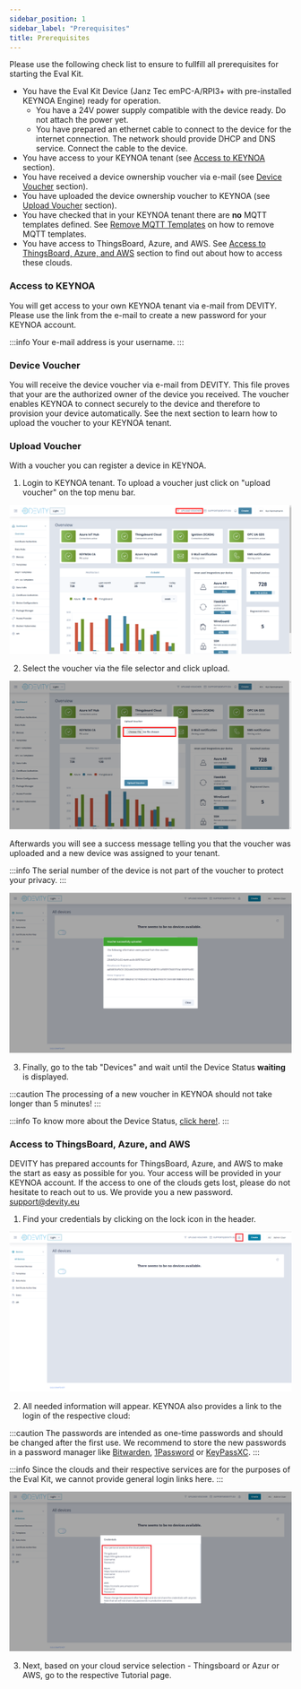 ```yaml
---
sidebar_position: 1
sidebar_label: "Prerequisites"
title: Prerequisites
---
```


Please use the following check list to ensure to fullfill all prerequisites for starting the Eval Kit. 

- You have the Eval Kit Device (Janz Tec emPC-A/RPI3+ with pre-installed KEYNOA Engine) ready for operation.
    - You have a 24V power supply compatible with the device ready. Do not attach the power yet.
    - You have prepared an ethernet cable to connect to the device for the internet connection. The network should provide DHCP and DNS service. Connect the cable to the device.
- You have access to your KEYNOA tenant (see [Access to KEYNOA](#access-to-keynoa) section).
- You have received a device ownership voucher via e-mail (see [Device Voucher](#device-voucher) section).
- You have uploaded the device ownership voucher to KEYNOA (see [Upload Voucher](#upload-voucher) section).
- You have checked that in your KEYNOA tenant there are **no** MQTT templates defined. See [Remove MQTT Templates](/Reference/mqtt-template#remove-mqtt-template) on how to remove MQTT templates.
- You have access to ThingsBoard, Azure, and AWS. See [Access to ThingsBoard, Azure, and AWS](#access-to-thingsboard-azure-and-aws) section to find out about how to access these clouds.

### Access to KEYNOA
You will get access to your own KEYNOA tenant via e-mail from DEVITY. Please use the link from the e-mail to create a new password for your KEYNOA account.

:::info
Your e-mail address is your username.
:::

### Device Voucher
You will receive the device voucher via e-mail from DEVITY.
This file proves that your are the authorized owner of the device you received.
The voucher enables KEYNOA to connect securely to the device and therefore to provision your device automatically.
See the next section to learn how to upload the voucher to your KEYNOA tenant.

### Upload Voucher
With a voucher you can register a device in KEYNOA.
1. Login to KEYNOA tenant. To upload a voucher just click on "upload voucher" on the top menu bar.

![KEYNOA](/img/KEYNOA/upload-voucher.png)

2. Select the voucher via the file selector and click upload.

![KEYNOA](/img/KEYNOA/upload-voucher-2.png)

Afterwards you will see a success message telling you that the voucher was uploaded and a new device was assigned to your tenant.

:::info
The serial number of the device is not part of the voucher to protect your privacy.
:::

![KEYNOA](/img/KEYNOA/upload-voucher-3.png)

3. Finally, go to the tab "Devices" and wait until the Device Status **waiting** is displayed.

:::caution
The processing of a new voucher in KEYNOA should not take longer than 5 minutes!
:::

:::info
To know more about the Device Status, [click here!](/reference/device-status#device-status).
:::


### Access to ThingsBoard, Azure, and AWS
DEVITY has prepared accounts for ThingsBoard, Azure, and AWS to make the start as easy as possible for you.
Your access will be provided in your KEYNOA account.
If the access to one of the clouds gets lost, please do not hesitate to reach out to us. We provide you a new password.
[support@devity.eu](mailto:support@devity.eu)

1. Find your credentials by clicking on the lock icon in the header.

![Prerequisite](/img/Prerequisite/Credential-Manager-1.png)

2. All needed information will appear.
KEYNOA also provides a link to the login of the respective cloud:

:::caution
The passwords are intended as one-time passwords and should be changed after the first use.
We recommend to store the new passwords in a password manager like [Bitwarden](https://bitwarden.com), [1Password](https://1password.com) or [KeyPassXC](https://keepassxc.org/).
:::

:::info
Since the clouds and their respective services are for the purposes of the Eval Kit, we cannot provide general login links here.
:::

![Prerequisite](/img/Prerequisite/Credential-Manager-2.png)

3. Next, based on your cloud service selection - Thingsboard or Azur or AWS, go to the respective Tutorial page.  


